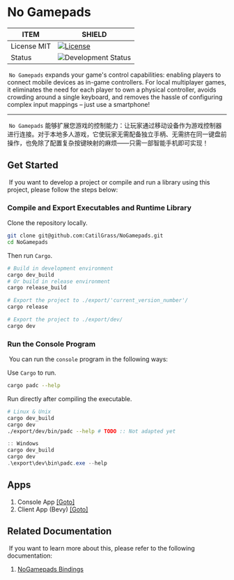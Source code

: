 # No Gamepads
| ITEM        | SHIELD                                                       |
| ----------- | ------------------------------------------------------------ |
| License MIT | [![License](https://img.shields.io/github/license/CatilGrass/NoGamepads)](https://github.com/CatilGrass/NoGamepads/blob/main/LICENSE-MIT) |
| Status      | ![Development Status](https://img.shields.io/badge/status-Development_In_Progress-yellow) |



​	`No Gamepads` expands your game's control capabilities: enabling players to connect mobile devices as in-game controllers. For local multiplayer games, it eliminates the need for each player to own a physical controller, avoids crowding around a single keyboard, and removes the hassle of configuring complex input mappings – just use a smartphone!

---

​	`No Gamepads` 能够扩展您游戏的控制能力：让玩家通过移动设备作为游戏控制器进行连接。对于本地多人游戏，它使玩家无需配备独立手柄、无需挤在同一键盘前操作，也免除了配置复杂按键映射的麻烦——只需一部智能手机即可实现！



## Get Started

​	If you want to develop a project or compile and run a library using this project, please follow the steps below:

### Compile and Export Executables and Runtime Library

Clone the repository locally.

```bash
git clone git@github.com:CatilGrass/NoGamepads.git
cd NoGamepads
```

Then run `Cargo`.

```bash
# Build in development environment
cargo dev_build
# Or build in release environment
cargo release_build

# Export the project to ./export/'current_version_number'/
cargo release

# Export the project to ./export/dev/
cargo dev
```

### Run the Console Program

​	You can run the `console` program in the following ways:

Use `Cargo` to run.

```bash
cargo padc --help
```

Run directly after compiling the executable.

```bash
# Linux & Unix
cargo dev_build
cargo dev
./export/dev/bin/padc --help # TODO :: Not adapted yet
```
```powershell
:: Windows
cargo dev_build
cargo dev
.\export\dev\bin\padc.exe --help
```



## Apps

1. Console App [[Goto]](https://github.com/CatilGrass/NoGamepads/tree/main/apps/console)
2. Client App (Bevy) [[Goto]](https://github.com/CatilGrass/NoGamepads/tree/main/apps/client)



## Related Documentation

​	If you want to learn more about this, please refer to the following documentation:

1. [NoGamepads Bindings](./core/bindings/About_bindings.md)

